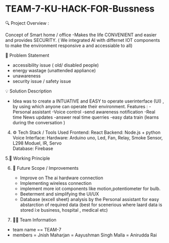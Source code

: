 ﻿# TEAM-7-KU-HACK-FOR-Bussness

🔍 Project Overview :

Concept of Smart home / office 
-Makes the life CONVENIENT and easier and provides SECURITY.
( We integrated AI with differnet IOT components to make the 
environment responsive a and accessiable to all)

🎯 Problem Statement


- accessibility issue ( old/ disabled people)
- energy wastage (unattended appliance)
- unawareness
- security issue / safety issue

💡 Solution Description
   -  Idea was to create a INTUATIVE and EASY to operate userinterface (UI) , by using which
     anyone can operate their environment.
Features :
-Personal assistant 
-Voice control 
-send awareness notification 
-Real time News updates 
-answer real time querries 
-easy data train (learns during the conversation )


4. ⚙️ Tech Stack / Tools Used
Frontend: React
Backend: Node.js + python
Voice Interface: 
Hardware: Arduino uno, Led, Fan, Relay, Smoke Sensor, L298 Moduel, IR, Servo  
Database: Firebase

5.🚀 Working Principle


6. 🌱 Future Scope / Improvements
   - Improve on The ai hardware connection
   - Implementing wireless connection
   - implement more iot components like motion,potentiometer for bulb.
   - Beeterment and simplifying the UI/UX
   - Database (excell sheet) analysis by the Personal assistant for easy abstarction of required data (best for scenerious where laard data is stored i:e business, hospital , medical etc)

9. 👨‍💻 Team Information
  - team name == TEAM-7
  -   members
    = Jnish Maharjan
    = Aayushman Singh Malla
    = Anirudda Rai

  
   
